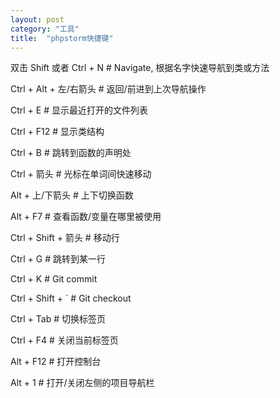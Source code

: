 ```yaml
---
layout: post
category: "工具"
title:  "phpstorm快捷键"
---
```


双击 Shift 或者 Ctrl + N # Navigate, 根据名字快速导航到类或方法

Ctrl + Alt + 左/右箭头 # 返回/前进到上次导航操作

Ctrl + E # 显示最近打开的文件列表

Ctrl + F12 # 显示类结构

Ctrl + B # 跳转到函数的声明处

Ctrl + 箭头 # 光标在单词间快速移动

Alt + 上/下箭头 # 上下切换函数

Alt + F7 # 查看函数/变量在哪里被使用

Ctrl + Shift + 箭头 # 移动行

Ctrl + G # 跳转到某一行

Ctrl + K # Git commit

Ctrl + Shift + ` # Git checkout

Ctrl + Tab # 切换标签页

Ctrl + F4 # 关闭当前标签页

Alt + F12 # 打开控制台

Alt + 1 # 打开/关闭左侧的项目导航栏